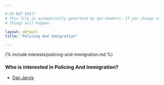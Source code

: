 ```yaml
---

# DO NOT EDIT!
# This file is automatically generated by get-members. If you change it, bad
# things will happen.

layout: default
title: "Policing And Immigration"

---
```


{% include interests/policing-and-immigration.md %}

### Who is interested in Policing And Immigration?


* [Dan Jarvis](../members/dan-jarvis.html)
